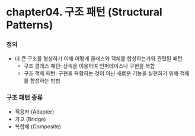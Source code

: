# chapter04. 구조 패턴 (Structural Patterns)

### 정의
- 더 큰 구조를 형성하기 이해 어떻게 클래스와 객체를 합성하는가와 관련된 패턴
  - 구조 클래스 패턴: 상속을 이용하여 인퍼테이스나 구현을 복합
  - 구조 객체 패턴: 구현을 복합하는 것이 아닌 새로운 기능을 실현하기 위해 객체를 합성하는 방법
  
### 구조 패턴 종류
- 적응자 (Adapter)
- 가교 (Bridge)
- 복합체 (Composite)
